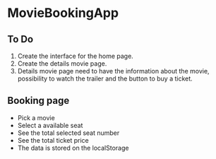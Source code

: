 # MovieBookingApp

## To Do
1. Create the interface for the home page.
2. Create the details movie page.
3. Details movie page need to have the information about the movie, possibility to watch the trailer and the button to buy a ticket.

## Booking page
- Pick a movie
- Select a available seat
- See the total selected seat number
- See the total ticket price
- The data is stored on the localStorage